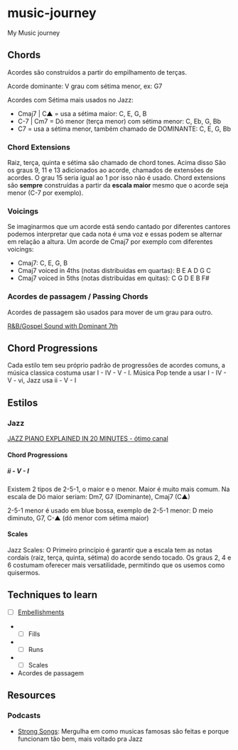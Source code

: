 # music-journey
My Music journey


## Chords

Acordes são construídos a partir do empilhamento de terças.

Acorde dominante: V grau com sétima menor, ex: G7


Acordes com Sétima mais usados no Jazz:
- Cmaj7 | C▲ = usa a sétima maior: C, E, G, B
- C-7 | Cm7 = Dó menor (terça menor) com sétima menor: C, Eb, G, Bb
- C7 = usa a sétima menor, também chamado de DOMINANTE: C, E, G, Bb

### Chord Extensions

Raiz, terça, quinta e sétima são chamado de chord tones.
Acima disso São os graus 9, 11 e 13 adicionados ao acorde, chamados de extensões de acordes. O grau 15 seria igual ao 1 por isso não é usado.
Chord extensions são **sempre** construídas a partir da **escala maior** mesmo que o acorde seja menor (C-7 por exemplo).

### Voicings

Se imaginarmos que um acorde está sendo cantado por diferentes cantores podemos interpretar que cada nota é uma voz e essas podem se alternar em relação a altura.
Um acorde de Cmaj7 por exemplo com diferentes voicings:
- Cmaj7: C, E, G, B
- Cmaj7 voiced in 4ths (notas distribuídas em quartas): B E A D G C
- Cmaj7 voiced in 5ths (notas distribuídas em quitas): C G D E B F#


### Acordes de passagem / Passing Chords

Acordes de passagem são usados para mover de um grau para outro.

[R&B/Gospel Sound with Dominant 7th](https://www.youtube.com/watch?v=6rA7M5hC_K0)

## Chord Progressions

Cada estilo tem seu próprio padrão de progressões de acordes comuns, a música classica costuma usar I - IV - V - I. Música Pop tende a usar I - IV - V - vi, Jazz usa ii - V - I


## Estilos

### Jazz

[JAZZ PIANO EXPLAINED IN 20 MINUTES - ótimo canal ](https://www.youtube.com/watch?v=RpObAWZ0SKM&t=67s)

#### Chord Progressions

##### ii - V - I

Existem 2 tipos de 2-5-1, o maior e o menor. Maior é muito mais comum.
Na escala de Dó maior seriam: Dm7, G7 (Dominante), Cmaj7 (C▲)

2-5-1 menor é usado em blue bossa, exemplo de 2-5-1 menor:
D meio diminuto, G7, C-▲ (dó menor com sétima maior)

#### Scales

Jazz Scales:
O Primeiro princípio é garantir que a escala tem as notas cordais (raiz, terça, quinta, sétima) do acorde sendo tocado.
Os graus 2, 4 e 6 costumam oferecer mais versatilidade, permitindo que os usemos como quisermos.

## Techniques to learn

- [ ] [Embellishments](https://www.udemy.com/course/piano-embellishments/)
- - [ ] Fills 
- - [ ] Runs
- - [ ] Scales
- Acordes de passagem


## Resources

### Podcasts
- [Strong Songs](https://strongsongspodcast.com/): Mergulha em como musicas famosas são feitas e porque funcionam tão bem, mais voltado pra Jazz

